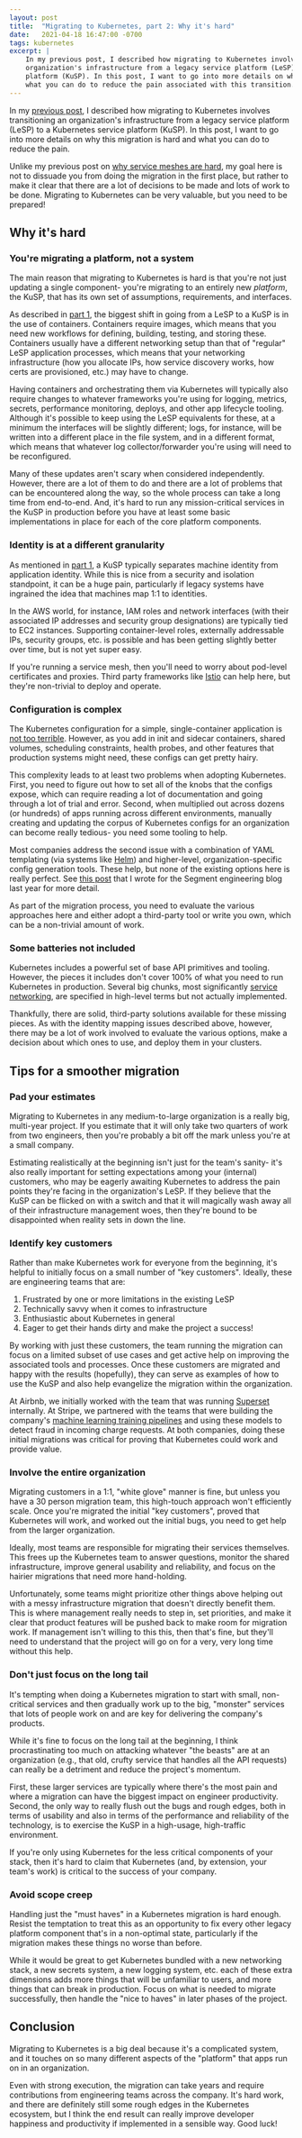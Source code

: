 ```yaml
---
layout: post
title:  "Migrating to Kubernetes, part 2: Why it's hard"
date:   2021-04-18 16:47:00 -0700
tags: kubernetes
excerpt: |
    In my previous post, I described how migrating to Kubernetes involves transitioning an
    organization's infrastructure from a legacy service platform (LeSP) to a Kubernetes service
    platform (KuSP). In this post, I want to go into more details on why this migration is hard and
    what you can do to reduce the pain associated with this transition.
---
```


In my [previous post](/blog/migrating-to-kubernetes-legacy-service-platforms), I described
how migrating to Kubernetes involves transitioning an organization's infrastructure from a
legacy service platform (LeSP) to a Kubernetes service platform (KuSP). In this post, I want
to go into more details on why this migration is hard and what you can do to reduce the pain.

Unlike my previous post on [why service meshes are hard](/blog/service-meshes), my goal
here is not to dissuade you from doing the migration in the first place, but rather to
make it clear that there are a lot of decisions to be made and lots of work to be done.
Migrating to Kubernetes can be very valuable, but you need to be prepared!

## Why it's hard

### You're migrating a platform, not a system

The main reason that migrating to Kubernetes is hard is that you're not just updating a single
component- you're migrating to an entirely new *platform*, the KuSP, that
has its own set of assumptions, requirements, and interfaces.

As described in [part 1](/blog/migrating-to-kubernetes-legacy-service-platforms), the biggest shift
in going from a LeSP to a KuSP is in the use of containers. Containers require images, which means
that you need new workflows for defining, building, testing, and storing these. Containers usually
have a different networking setup than that of "regular" LeSP application processes, which means
that your networking infrastructure (how you allocate IPs, how service discovery works, how certs
are provisioned, etc.) may have to change.

Having containers and orchestrating them via Kubernetes will typically also require changes to
whatever frameworks you're using for logging, metrics, secrets, performance monitoring, deploys,
and other app lifecycle tooling. Although it's possible to keep using the LeSP
equivalents for these, at a minimum the interfaces will be slightly different; logs, for
instance, will be written into a different place in the file system, and in a different format,
which means that whatever log collector/forwarder you're using will need to be reconfigured.

Many of these updates aren't scary when considered independently. However, there are a lot of
them to do and there are a lot of problems that can be encountered along the way, so the whole
process can take a long time from end-to-end. And, it's hard to run any mission-critical services in
the KuSP in production before you have at least some basic implementations in place for each of the
core platform components.

### Identity is at a different granularity

As mentioned in [part 1](/blog/migrating-to-kubernetes-legacy-service-platforms), a KuSP typically
separates machine identity from application identity.
While this is nice from a security and isolation standpoint, it can be a huge pain, particularly
if legacy systems have ingrained the idea that machines map 1:1 to identities.

In the AWS world, for instance, IAM roles and network interfaces (with their associated IP
addresses and security group designations) are typically tied to EC2 instances. Supporting
container-level roles, externally addressable IPs, security groups, etc. is possible and has been
getting slightly better over time, but is not yet super easy.

If you're running a service mesh, then you'll need to worry about pod-level certificates
and proxies. Third party frameworks like [Istio](https://istio.io/) can help here, but
they're non-trivial to deploy and operate.

### Configuration is complex

The Kubernetes configuration for a simple, single-container application is
[not too terrible](https://kubernetes.io/docs/tasks/run-application/run-stateless-application-deployment/#creating-and-exploring-an-nginx-deployment).
However, as you add in init and sidecar containers, shared volumes, scheduling constraints,
health probes, and other features that production systems might need, these configs can get
pretty hairy.

This complexity leads to at least two problems when adopting Kubernetes. First, you need
to figure out how to set all of the knobs that the configs expose, which can require reading a
lot of documentation and going through a lot of trial and error. Second, when multiplied out across
dozens (or hundreds) of apps running across different environments, manually creating and updating
the corpus of Kubernetes configs for an organization can become really tedious- you need some
tooling to help.

Most companies address the second issue with a combination of YAML templating (via systems like
[Helm](https://helm.sh/)) and higher-level, organization-specific config generation tools. These
help, but none of the existing options here is really perfect. See
[this post](https://segment.com/blog/kubernetes-configuration/) that
I wrote for the Segment engineering blog last year for more detail.

As part of the migration process, you need to evaluate the various approaches here and either
adopt a third-party tool or write you own, which can be a non-trivial amount of work.

### Some batteries not included

Kubernetes includes a powerful set of base API primitives and tooling. However, the pieces it
includes don't cover 100% of what you need to run Kubernetes in production. Several big chunks,
most significantly
[service networking](https://kubernetes.io/docs/concepts/cluster-administration/networking/), are
specified in high-level terms but not actually implemented.

Thankfully, there are solid, third-party solutions available for these missing pieces. As with the
identity mapping issues described above, however, there may be a lot of work involved to
evaluate the various options, make a decision about which ones to use, and deploy them in your
clusters.

## Tips for a smoother migration

### Pad your estimates

Migrating to Kubernetes in any medium-to-large organization is a really big, multi-year
project. If you estimate that it will only take two quarters of work from two engineers, then
you're probably a bit off the mark unless you're at a small company.

Estimating realistically at the beginning isn't just for the team's sanity- it's also really
important for setting expectations among your (internal) customers, who may be eagerly awaiting
Kubernetes to address the pain points they're facing in the organization's LeSP. If they
believe that the KuSP can be flicked on with a switch and that it will magically wash away
all of their infrastructure management woes, then they're bound to be disappointed when
reality sets in down the line.

### Identify key customers

Rather than make Kubernetes work for everyone from the beginning, it's helpful to initially
focus on a small number of "key customers". Ideally, these are engineering teams that are:

1. Frustrated by one or more limitations in the existing LeSP
2. Technically savvy when it comes to infrastructure
3. Enthusiastic about Kubernetes in general
4. Eager to get their hands dirty and make the project a success!

By working with just these customers, the team running the migration can focus on a limited
subset of use cases and get active help on improving the associated tools and processes.
Once these customers are migrated and happy with the results (hopefully), they can serve as examples
of how to use the KuSP and also help evangelize the migration within the organization.

At Airbnb, we initially worked with the team that was running
[Superset](https://airbnb.io/projects/superset/) internally. At Stripe, we partnered with the teams
that were building the company's
[machine learning training pipelines](https://stripe.com/blog/railyard-training-models) and
using these models to detect fraud in incoming charge requests. At both companies, doing these
initial migrations was critical for proving that Kubernetes could work and provide value.

### Involve the entire organization

Migrating customers in a 1:1, "white glove" manner is fine, but unless you have a 30 person
migration team, this high-touch approach won't efficiently scale. Once you're migrated
the initial "key customers", proved that Kubernetes will work, and worked out the initial bugs, you
need to get help from the larger organization.

Ideally, most teams are responsible for migrating their services themselves. This frees up the
Kubernetes team to answer questions, monitor the shared infrastructure, improve general usability
and reliability, and focus on the hairier migrations that need more hand-holding.

Unfortunately, some teams might prioritize other things above helping out with a messy
infrastructure migration that doesn't directly benefit them. This is where management really needs
to step in, set priorities, and make it clear that product features will be pushed back to
make room for migration work. If management isn't willing to this this, then that's fine, but
they'll need to understand that the project will go on for a very, very long time without this
help.

### Don't just focus on the long tail

It's tempting when doing a Kubernetes migration to start with small, non-critical services and then
gradually work up to the big, "monster" services that lots of people work on and are key for
delivering the company's products.

While it's fine to focus on the long tail at the beginning, I think procrastinating too much on
attacking whatever "the beasts" are at an organization (e.g., that old, crufty service that
handles all the API requests) can really be a detriment and reduce the project's momentum.

First, these larger services are typically where there's the most pain and where a migration
can have the biggest impact on engineer productivity. Second, the only way to really flush out
the bugs and rough edges, both in terms of usability and also in terms of the performance and
reliability of the technology, is to exercise the KuSP in a high-usage, high-traffic environment.

If you're only using Kubernetes for the less critical components of your stack, then it's hard
to claim that Kubernetes (and, by extension, your team's work) is critical to the success of your
company.

### Avoid scope creep

Handling just the "must haves" in a Kubernetes migration is hard enough. Resist the temptation
to treat this as an opportunity to fix every other legacy platform component that's in a
non-optimal state, particularly if the migration makes these things no worse than before.

While it would be great to get Kubernetes bundled with a new networking stack, a new secrets system,
a new logging system, etc. each of these extra dimensions adds more things that will be
unfamiliar to users, and more things that can break in production. Focus on what is needed to
migrate successfully, then handle the "nice to haves" in later phases of the project.

## Conclusion

Migrating to Kubernetes is a big deal because it's a complicated system, and it touches on so many
different aspects of the "platform" that apps run on in an organization.

Even with strong execution, the migration can take years and require contributions from
engineering teams across the company. It's hard work, and there are definitely still some rough
edges in the Kubernetes ecosystem, but I think the end result can really improve developer
happiness and productivity if implemented in a sensible way. Good luck!